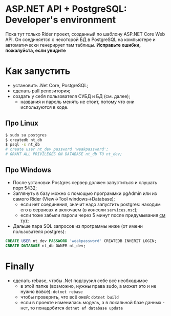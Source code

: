 # ASP.NET API + PostgreSQL: Developer's environment
Пока тут только Rider проект, созданный по шаблону ASP.NET Core Web API. Он соединяется с некоторой БД в PostgreSQL на компьютере и автоматически генерирует там таблицы.
**Исправьте ошибки, пожалуйста, если увидите**

# Как запустить
* установить .Net Core, PostgreSQL;
* сделать pull репозитория;
* создать у себя пользователя СУБД и БД (см. далее);
    * названия и пароль менять не стоит, потому что они используются в коде.

## Про Linux
``` bash
$ sudo su postgres
$ createdb nt_db
$ psql -s nt_db
# create user nt_dev password 'weakpassword';
# GRANT ALL PRIVILEGES ON DATABASE nt_db TO nt_dev;
```

## Про Windows
* После установки Postgres сервер должен запуститься и слушать порт 5432;
* Заглянуть в базу можно с помощью программки pgAdmin или из самого Rider (View->Tool windows->Database);
	* если нет соединения, значит надо запустить postgres: находим его в сервисах и включаем (в консоли ```services.msc```);
	* если тоже забыли пароли через 5 минут после придумывания [см тут];
* Дальше пара SQL запросов из программы ниже (от имени пользователя postgres):

```sql
CREATE USER nt_dev PASSWORD 'weakpassword' CREATEDB INHERIT LOGIN;
CREATE DATABASE nt_db OWNER nt_dev;
```

# Finally
* сделать rebase, чтобы .Net подгрузил себе всё необходимое
    * в этой папке (возможно, нужны права sudo, а может это и не нужно вовсе): `dotnet rebase`
    * чтобы проверить, что всё окей: `dotnet build`
    * если в проекте изменилась модель, а в локальной базе данных - нет, то понадобится `dotnet ef database update`

[см тут]:https://dba.stackexchange.com/questions/44586/forgotten-postgresql-windows-password
